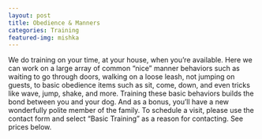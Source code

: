 ```yaml
---
layout: post
title: Obedience & Manners
categories: Training
featured-img: mishka
---
```


We do training on your time, at your house, when you’re available. Here we can work on a large array of common “nice” manner behaviors such as waiting to go through doors, walking on a loose leash, not jumping on guests, to basic obedience items such as sit, come, down, and even tricks like wave, jump, shake, and more. Training these basic behaviors builds the bond between you and your dog. And as a bonus, you’ll have a new wonderfully polite member of the family. To schedule a visit, please use the contact form and select “Basic Training” as a reason for contacting. See prices below.